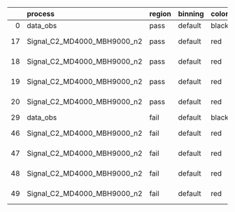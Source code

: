 |    | process                     | region   | binning   | color   | process_type   |   scale | variation   | source_filename                                                      | source_histname    | alias                       | title     |   combine_idx |     lnN |   shapes | syst_type   | direction   | variation_alias   |
|---:|:----------------------------|:---------|:----------|:--------|:---------------|--------:|:------------|:---------------------------------------------------------------------|:-------------------|:----------------------------|:----------|--------------:|--------:|---------:|:------------|:------------|:------------------|
|  0 | data_obs                    | pass     | default   | black   | DATA           |       1 | nominal     | ./histograms_for_2DAlphabet_v18//BH_Data.root                        | hpass              | Data                        | Data      |           nan | nan     |      nan | nan         | nan         | nan               |
| 17 | Signal_C2_MD4000_MBH9000_n2 | pass     | default   | red     | SIGNAL         |       1 | lumi        | ./histograms_for_2DAlphabet_v18//BH_Signal_C2_MD4000_MBH9000_n2.root | hpass              | Signal_C2_MD4000_MBH9000_n2 | BH signal |           nan |   1.016 |      nan | lnN         | nan         | nan               |
| 18 | Signal_C2_MD4000_MBH9000_n2 | pass     | default   | red     | SIGNAL         |       1 | SVM         | ./histograms_for_2DAlphabet_v18//BH_Signal_C2_MD4000_MBH9000_n2.root | hpass_SVMsyst_up   | Signal_C2_MD4000_MBH9000_n2 | BH signal |           nan | nan     |        1 | shapes      | Up          | SVMsyst           |
| 19 | Signal_C2_MD4000_MBH9000_n2 | pass     | default   | red     | SIGNAL         |       1 | SVM         | ./histograms_for_2DAlphabet_v18//BH_Signal_C2_MD4000_MBH9000_n2.root | hpass_SVMsyst_down | Signal_C2_MD4000_MBH9000_n2 | BH signal |           nan | nan     |        1 | shapes      | Down        | SVMsyst           |
| 20 | Signal_C2_MD4000_MBH9000_n2 | pass     | default   | red     | SIGNAL         |       1 | nominal     | ./histograms_for_2DAlphabet_v18//BH_Signal_C2_MD4000_MBH9000_n2.root | hpass              | Signal_C2_MD4000_MBH9000_n2 | BH signal |           nan | nan     |      nan | nan         | nan         | nan               |
| 29 | data_obs                    | fail     | default   | black   | DATA           |       1 | nominal     | ./histograms_for_2DAlphabet_v18//BH_Data.root                        | hfail              | Data                        | Data      |           nan | nan     |      nan | nan         | nan         | nan               |
| 46 | Signal_C2_MD4000_MBH9000_n2 | fail     | default   | red     | SIGNAL         |       1 | lumi        | ./histograms_for_2DAlphabet_v18//BH_Signal_C2_MD4000_MBH9000_n2.root | hfail              | Signal_C2_MD4000_MBH9000_n2 | BH signal |           nan |   1.016 |      nan | lnN         | nan         | nan               |
| 47 | Signal_C2_MD4000_MBH9000_n2 | fail     | default   | red     | SIGNAL         |       1 | SVM         | ./histograms_for_2DAlphabet_v18//BH_Signal_C2_MD4000_MBH9000_n2.root | hfail_SVMsyst_up   | Signal_C2_MD4000_MBH9000_n2 | BH signal |           nan | nan     |        1 | shapes      | Up          | SVMsyst           |
| 48 | Signal_C2_MD4000_MBH9000_n2 | fail     | default   | red     | SIGNAL         |       1 | SVM         | ./histograms_for_2DAlphabet_v18//BH_Signal_C2_MD4000_MBH9000_n2.root | hfail_SVMsyst_down | Signal_C2_MD4000_MBH9000_n2 | BH signal |           nan | nan     |        1 | shapes      | Down        | SVMsyst           |
| 49 | Signal_C2_MD4000_MBH9000_n2 | fail     | default   | red     | SIGNAL         |       1 | nominal     | ./histograms_for_2DAlphabet_v18//BH_Signal_C2_MD4000_MBH9000_n2.root | hfail              | Signal_C2_MD4000_MBH9000_n2 | BH signal |           nan | nan     |      nan | nan         | nan         | nan               |